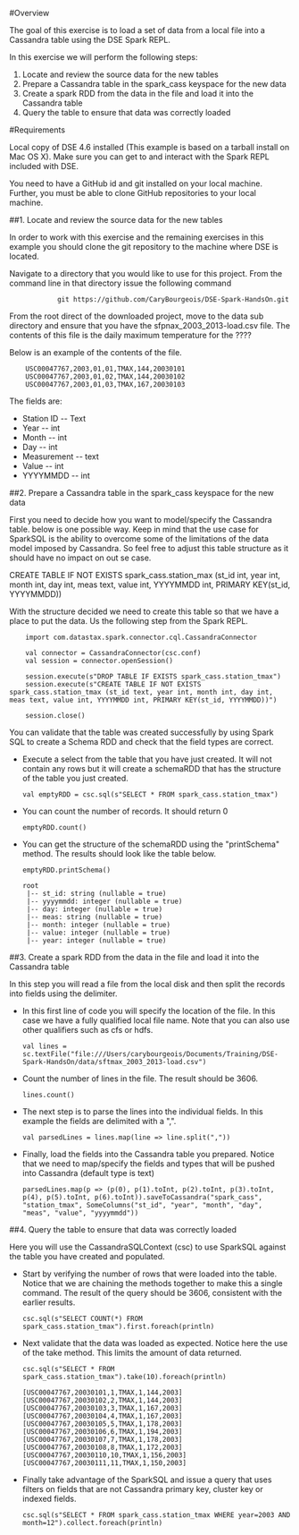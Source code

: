 #Overview

The goal of this exercise is to load a set of data from a local file into a Cassandra table using the DSE Spark REPL.

In this exercise we will perform the following steps:

1. Locate and review the source data for the new tables
2. Prepare a Cassandra table in the spark_cass keyspace for the new data
3. Create a spark RDD from the data in the file and load it into the Cassandra table
4. Query the table to ensure that data was correctly loaded

#Requirements

Local copy of DSE 4.6 installed (This example is based on a tarball install on Mac OS X). Make sure you can get to and interact with the Spark REPL included with DSE.

You need to have a GitHub id and  git installed on your local machine. Further, you must be able to clone GitHub repositories to your local machine.

##1. Locate and review the source data for the new tables

In order to work with this exercise and the remaining exercises in this example you should clone the git repository to the machine where DSE is located.

Navigate to a directory that you would like to use for this project. From the command line in that directory issue the following command

                git https://github.com/CaryBourgeois/DSE-Spark-HandsOn.git

From the root direct of the downloaded project, move to the data sub directory and ensure that you have the sfpnax_2003_2013-load.csv file. The contents of this file is the daily maximum temperature for the ????

Below is an example of the contents of the file.

        USC00047767,2003,01,01,TMAX,144,20030101
        USC00047767,2003,01,02,TMAX,144,20030102
        USC00047767,2003,01,03,TMAX,167,20030103
The fields are:

  * Station ID -- Text
  * Year -- int
  * Month -- int
  * Day -- int
  * Measurement -- text
  * Value -- int
  * YYYYMMDD -- int

##2. Prepare a Cassandra table in the spark_cass keyspace for the new data

First you need to decide how you want to model/specify the Cassandra table. below is one possible way. Keep in mind that the use case for SparkSQL is the ability to overcome some of the limitations of the data model imposed by Cassandra. So feel free to adjust this table structure as it should have no impact on out se case.

CREATE TABLE IF NOT EXISTS spark_cass.station_max (st_id int, year int, month int, day int, meas text, value int, YYYYMMDD int, PRIMARY KEY(st_id, YYYYMMDD))

With the structure decided we need to create this table so that we have a place to put the data. Us the following step from the Spark REPL.

        import com.datastax.spark.connector.cql.CassandraConnector

        val connector = CassandraConnector(csc.conf)
        val session = connector.openSession()

        session.execute(s"DROP TABLE IF EXISTS spark_cass.station_tmax")
        session.execute(s"CREATE TABLE IF NOT EXISTS spark_cass.station_tmax (st_id text, year int, month int, day int, meas text, value int, YYYYMMDD int, PRIMARY KEY(st_id, YYYYMMDD))")

        session.close()

You can validate that the table was created successfully by using Spark SQL to create a Schema RDD and check that the field types are correct.

  * Execute a select from the table that you have just created. It will not contain any rows but it will create a schemaRDD that has the structure of the table you just created.

        val emptyRDD = csc.sql(s"SELECT * FROM spark_cass.station_tmax")

  * You can count the number of records. It should return 0

        emptyRDD.count()

  * You can get the structure of the schemaRDD using the "printSchema" method. The results should look like the table below.

        emptyRDD.printSchema()

        root
         |-- st_id: string (nullable = true)
         |-- yyyymmdd: integer (nullable = true)
         |-- day: integer (nullable = true)
         |-- meas: string (nullable = true)
         |-- month: integer (nullable = true)
         |-- value: integer (nullable = true)
         |-- year: integer (nullable = true)

##3. Create a spark RDD from the data in the file and load it into the Cassandra table

In this step you will read a file from the local disk and then split the records into fields using the delimiter.

  * In this first line of code you will specify the location of the file. In this case we have a fully qualified local file name. Note that you can also use other qualifiers such as cfs or hdfs.

        val lines = sc.textFile("file:///Users/carybourgeois/Documents/Training/DSE-Spark-HandsOn/data/sftmax_2003_2013-load.csv")

  * Count the number of lines in the file. The result should be 3606.

        lines.count()

  * The next step is to parse the lines into the individual fields. In this example the fields are delimited with a ",".

        val parsedLines = lines.map(line => line.split(","))

  * Finally, load the fields into the Cassandra table you prepared. Notice that we need to map/specify the fields and types that will be pushed into Cassandra (default type is text)

        parsedLines.map(p => (p(0), p(1).toInt, p(2).toInt, p(3).toInt, p(4), p(5).toInt, p(6).toInt)).saveToCassandra("spark_cass", "station_tmax", SomeColumns("st_id", "year", "month", "day", "meas", "value", "yyyymmdd"))

##4. Query the table to ensure that data was correctly loaded

Here you will use the CassandraSQLContext (csc) to use SparkSQL against the table you have created and populated.

  * Start by verifying the number of rows that were loaded into the table. Notice that we are chaining the methods together to make this a single command. The result of the query should be 3606, consistent with the earlier results.

        csc.sql(s"SELECT COUNT(*) FROM spark_cass.station_tmax").first.foreach(println)
  * Next validate that the data was loaded as expected. Notice here the use of the take method. This limits the amount of data returned.

        csc.sql(s"SELECT * FROM spark_cass.station_tmax").take(10).foreach(println)

        [USC00047767,20030101,1,TMAX,1,144,2003]
        [USC00047767,20030102,2,TMAX,1,144,2003]
        [USC00047767,20030103,3,TMAX,1,167,2003]
        [USC00047767,20030104,4,TMAX,1,167,2003]
        [USC00047767,20030105,5,TMAX,1,178,2003]
        [USC00047767,20030106,6,TMAX,1,194,2003]
        [USC00047767,20030107,7,TMAX,1,178,2003]
        [USC00047767,20030108,8,TMAX,1,172,2003]
        [USC00047767,20030110,10,TMAX,1,156,2003]
        [USC00047767,20030111,11,TMAX,1,150,2003]
  * Finally take advantage of the SparkSQL and issue a query that uses filters on fields that are not Cassandra primary key, cluster key or indexed fields.

        csc.sql(s"SELECT * FROM spark_cass.station_tmax WHERE year=2003 AND month=12").collect.foreach(println)

